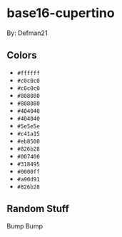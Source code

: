 # base16-cupertino

By: Defman21

## Colors

* `#ffffff`
* `#c0c0c0`
* `#c0c0c0`
* `#808080`
* `#808080`
* `#404040`
* `#404040`
* `#5e5e5e`
* `#c41a15`
* `#eb8500`
* `#826b28`
* `#007400`
* `#318495`
* `#0000ff`
* `#a90d91`
* `#826b28`

## Random Stuff

Bump
Bump

